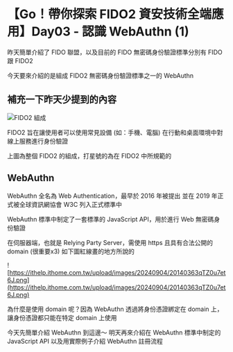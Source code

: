 # 【Go！帶你探索 FIDO2 資安技術全端應用】Day03 - 認識 WebAuthn (1)

昨天簡單介紹了 FIDO 聯盟，以及目前的 FIDO 無密碼身份驗證標準分別有 FIDO 跟 FIDO2

今天要來介紹的是組成 FIDO2 無密碼身份驗證標準之一的 WebAuthn

## 補充一下昨天少提到的內容

![FIDO2 組成](https://fidoalliance.org/wp-content/uploads/FIDO2-Graphic-v2.png)

FIDO2 旨在讓使用者可以使用常見設備 (如：手機、電腦) 在行動和桌面環境中對線上服務進行身份驗證

上圖為整個 FIDO2 的組成，打星號的為在 FIDO2 中所規範的

## WebAuthn

WebAuthn 全名為 Web Authentication，最早於 2016 年被提出
並在 2019 年正式被全球資訊網協會 W3C 列入正式標準中

WebAuthn 標準中制定了一套標準的 JavaScript API，用於進行 Web 無密碼身份驗證

在伺服器端，也就是 Relying Party Server，需使用 https 且具有合法公開的 domain (很重要x3)
如下圖紅線畫的地方所說的

![https://ithelp.ithome.com.tw/upload/images/20240904/20140363qTZ0u7et6J.png](https://ithelp.ithome.com.tw/upload/images/20240904/20140363qTZ0u7et6J.png)

為什麼是使用 domain 呢？因為 WebAuthn 透過將身份憑證綁定在 domain 上，讓身份憑證都只能在特定 domain 上使用

今天先簡單介紹 WebAuthn 到這邊～
明天再來介紹在 WebAuthn 標準中制定的 JavaScript API 以及用實際例子介紹 WebAuthn 註冊流程
